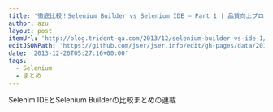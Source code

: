 ```yaml
---
title: '徹底比較！Selenium Builder vs Selenium IDE – Part 1 | 品質向上ブログ'
author: azu
layout: post
itemUrl: 'http://blog.trident-qa.com/2013/12/selenium-builder-vs-ide-1/'
editJSONPath: 'https://github.com/jser/jser.info/edit/gh-pages/data/2013/12/index.json'
date: '2013-12-26T05:27:16+00:00'
tags:
  - Selenium
  - まとめ
---
```

Selenim IDEとSelenium Builderの比較まとめの連載
